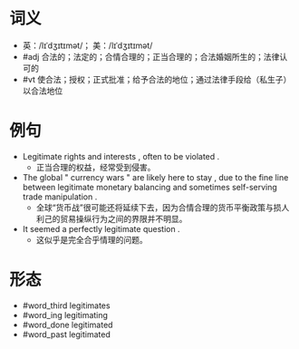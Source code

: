 # 词义
- 英：/lɪˈdʒɪtɪmət/； 美：/lɪˈdʒɪtɪmət/
- #adj 合法的；法定的；合情合理的；正当合理的；合法婚姻所生的；法律认可的
- #vt 使合法；授权；正式批准；给予合法的地位；通过法律手段给（私生子）以合法地位
# 例句
- Legitimate rights and interests , often to be violated .
	- 正当合理的权益，经常受到侵害。
- The global " currency wars " are likely here to stay , due to the fine line between legitimate monetary balancing and sometimes self-serving trade manipulation .
	- 全球“货币战”很可能还将延续下去，因为合情合理的货币平衡政策与损人利己的贸易操纵行为之间的界限并不明显。
- It seemed a perfectly legitimate question .
	- 这似乎是完全合乎情理的问题。
# 形态
- #word_third legitimates
- #word_ing legitimating
- #word_done legitimated
- #word_past legitimated
